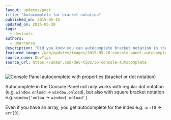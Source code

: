 ```yaml
---
layout: updates/post
title: "Autocomplete for bracket notation"
published_on: 2015-05-15
updated_on: 2015-05-20
tags:
  - devtools
authors:
  - umarhansa
description: "Did you know you can autocomplete bracket notation in the Sources panel?"
featured_image: /web/updates/images/2015-05-20-console-panel-autocomplete-with-properties-bracket-or-dot-notation/console-autocomplete.gif
source_name: DevTips
source_url: https://umaar.com/dev-tips/30-console-autocomplete
---
```

<img src="/web/updates/images/2015-05-20-console-panel-autocomplete-with-properties-bracket-or-dot-notation/console-autocomplete.gif" alt="Console Panel autocomplete with properties (bracket or dot notation)">

Autocomplete in the Console Panel not only works with regular dot notation (e.g. <code>window.onload</code> → <code>window.onload</code>), but also with square bracket notation e.g. <code>window['onloa</code> → <code>window['onload']</code>.

Even if you have an array, you get autocomplete for the index e.g. <code>arr[0</code> → <code>arr[0]</code>.
